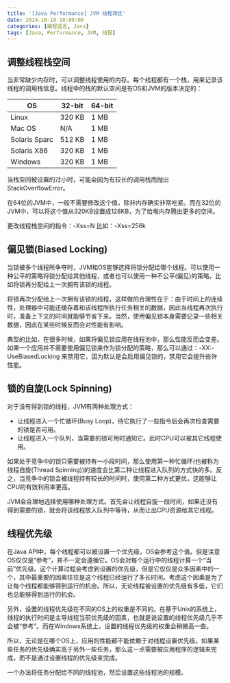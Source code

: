```yaml
---
title: '[Java Performance] JVM 线程调优'
date: 2014-10-10 18:09:00
categories: [编程语言, Java]
tags: [Java, Performance, JVM, 线程]
---
```


## 调整线程栈空间

当非常缺少内存时，可以调整线程使用的内存。每个线程都有一个栈，用来记录该线程的调用栈信息。线程中的栈的默认空间是有OS和JVM的版本决定的：

|OS|	32-bit	|64-bit|
| --- | --- | --- |
|Linux|	320 KB	|1 MB|
|Mac OS|	N/A	|1 MB|
|Solaris Sparc	|512 KB|	1 MB|
|Solaris X86|	320 KB	|1 MB|
|Windows	|320 KB|	1 MB|

当栈空间被设置的过小时，可能会因为有较长的调用栈而抛出StackOverflowError。

<!-- More -->

在64位的JVM中，一般不需要修改这个值，除非内存确实非常吃紧。而在32位的JVM中，可以将这个值从320KB设置成128KB，为了给堆内存腾出更多的空间。

更改线程栈空间的指令：-Xss=N 比如：-Xss=256k

## 偏见锁(Biased Locking)

当锁被多个线程所争夺时，JVM和OS能够选择将锁分配给哪个线程。可以使用一种公平的策略将锁分配给其他线程，或者也可以使用一种不公平(偏见)的策略，比如将锁再分配给上一次拥有该锁的线程。

将锁再次分配给上一次拥有该锁的线程，这样做的合理性在于：由于时间上的连续性，处理器中可能还缓存着和该线程所执行任务相关的数据，因此当线程再次执行时，准备上下文的时间就能够节省下来。当然，使用偏见锁本身需要记录一些相关数据，因此在某些时候反而会对性能有影响。

典型的比如，在很多时候，如果将偏见锁应用在线程池中，那么性能反而会变差。如果一个应用并不需要使用偏见锁来作为锁分配的策略，那么可以通过：-XX:-UseBiasedLocking 来禁用它，因为默认是会启用偏见锁的，禁用它会提升些许性能。

## 锁的自旋(Lock Spinning)

对于没有得到锁的线程，JVM有两种处理方式：

- 让线程进入一个忙循环(Busy Loop)，待它执行了一些指令后会再次检查需要的锁是否可用。
- 让线程进入一个队列，当需要的锁可用时通知它。此时CPU可以被其它线程使用。

如果处于竞争中的锁只需要被持有一小段时间，那么使用第一种忙循环(也被称为线程自旋(Thread Spinning))的速度会比第二种让线程进入队列的方式快的多。反之，当竞争中的锁会被线程持有较长的时间时，使用第二种方式更优，这能够让CPU的有效利用率更高。

JVM会合理地选择使用哪种处理方式。首先会让线程自旋一段时间，如果还没有得到需要的锁，就会将该线程放入队列中等待，从而让出CPU资源给其它线程。

## 线程优先级

在Java API中，每个线程都可以被设置一个优先级，OS会参考这个值。但是注意OS仅仅是“参考”，并不一定会遵循它。OS会对每个运行中的线程计算一个“当前”优先级。这个计算过程会考虑到设置的优先级，但是它仅仅是众多因素中的一个，其中最重要的因素往往是这个线程已经运行了多长时间。考虑这个因素是为了让每个线程都能够得到运行的机会。所以，无论线程被设置的优先级有多低，它们也总能够得到运行的机会。

另外，设置的线程优先级在不同的OS上的权重是不同的。在基于Unix的系统上，线程的执行时间是主导线程当前优先级的因素，也就是说设置的线程优先级几乎不会被“参考”。而在Windows系统上，设置的线程优先级的权重会稍微高一些。

所以，无论是在哪个OS上，应用的性能都不能依赖于对线程设置优先级。如果某些任务的优先级确实高于另外一些任务，那么这一点需要被应用程序的逻辑来完成，而不是通过设置线程的优先级来完成。

一个办法将任务分配给不同的线程池，然后设置这些线程池的规模。


